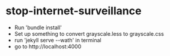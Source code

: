 stop-internet-surveillance
==========================

- Run 'bundle install'
- Set up something to convert grayscale.less to grayscale.css
- run 'jekyll serve --wath' in terminal
- go to http://localhost:4000

